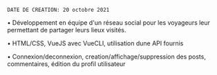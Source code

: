     DATE DE CREATION: 20 octobre 2021

• Développement en équipe d'un réseau social pour les voyageurs leur permettant de partager leurs lieux visités.

• HTML/CSS, VueJS avec VueCLI, utilisation dune API fournis

• Connexion/deconnexion, creation/affichage/suppression des posts, commentaires, édition du profil utilisateur
